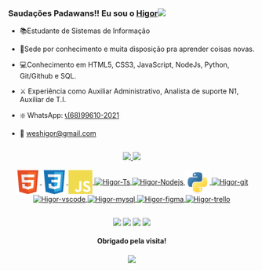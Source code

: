 
### Saudações Padawans!! Eu sou o <a href="https://github.com/weslleyhigor">Higor</a><img src="https://c.tenor.com/tuvk4qUAcaUAAAAi/baby-yoda-star-wars.gif"  height="60" align="end" />


- 📚Estudante de Sistemas de Informação
- 🔎Sede por conhecimento e muita disposição pra aprender coisas novas.
- 💻Conhecimento em HTML5, CSS3, JavaScript, NodeJs, Python, Git/Github e SQL.

- ⚔ Experiência como Auxiliar Administrativo, Analista de suporte N1, Auxiliar de T.I. 
- ❇️ WhatsApp: <a href="https://wa.me/5568996102021">📞(68)99610-2021</a>
- 📧 weshigor@gmail.com

##

<div align="center">
  <a href="https://github.com/weslleyhigor">
  <img height="180em" src="https://github-readme-stats.vercel.app/api?username=weslleyhigor&show_icons=true&theme=dark&include_all_commits=true&count_private=true"/>
  <img height="180em" src="https://github-readme-stats.vercel.app/api/top-langs/?username=weslleyhigor&layout=compact&langs_count=7&theme=dark"/>
</div>
  
<div align="center"><br>
  <img align="center" alt="Higor-HTML" width="50" src="https://raw.githubusercontent.com/devicons/devicon/master/icons/html5/html5-original.svg">
  <img align="center" alt="Higor-CSS"  width="50" src="https://raw.githubusercontent.com/devicons/devicon/master/icons/css3/css3-original.svg">
  <img align="center" alt="Higor-Js"  width="50" src="https://raw.githubusercontent.com/devicons/devicon/master/icons/javascript/javascript-plain.svg">
  <img align="center" alt="Higor-Ts" width="50"  src="https://cdn.jsdelivr.net/gh/devicons/devicon/icons/typescript/typescript-original.svg" />
  <img align="center" alt="Higor-Nodejs" width="50" src="https://cdn.jsdelivr.net/gh/devicons/devicon/icons/nodejs/nodejs-original.svg" />
  <img align="center" alt="Higor-Python" width="50" src="https://raw.githubusercontent.com/devicons/devicon/master/icons/python/python-original.svg">
  <img align="center" alt="Higor-git" width="50" src="https://img.icons8.com/color/48/000000/git.png" />
  <img align="center" alt="Higor-vscode" width="50" src="https://img.icons8.com/color/48/000000/visual-studio-code-2019.png" />
  <img align="center" alt="Higor-mysql" width="50" src="https://cdn.jsdelivr.net/gh/devicons/devicon/icons/mysql/mysql-original.svg" />
  <img align="center" alt="Higor-figma" width="50" src="https://img.icons8.com/color/48/000000/figma--v1.png" width="35" height="35" align="center"/>
  <img align="center" alt="Higor-trello" width="50" src="https://cdn.jsdelivr.net/gh/devicons/devicon/icons/trello/trello-plain.svg" />
</div>
  
##
  
<div align="center"> 
  <a href="https://www.linkedin.com/in/weslley-higor/" target="_blank"><img src="https://img.shields.io/badge/LinkedIn-0077B5?style=for-the-badge&logo=linkedin&logoColor=white"/></a>
  <a href="mailto:weshigor@gmail.com" target="_blank"><img src = "https://img.shields.io/badge/Gmail-D14836?style=for-the-badge&logo=gmail&logoColor=white"/></a> 
  <a href="https://wa.me/5568996102021" target="_blank"><img src="https://img.shields.io/badge/WhatsApp-25D366?style=for-the-badge&logo=whatsapp&logoColor=white"/></a>
  <a href="https://twitter.com/WeslleyHigor_01" target="_blank"><img src="https://img.shields.io/badge/Twitter-1DA1F2?style=for-the-badge&logo=twitter&logoColor=white"/></a>
  <h4 align="center">Obrigado pela visita!</h4>
</div>
  
<div align="center">
 <a href="#"><img src="https://c.tenor.com/3jgXtFThHTEAAAAd/xs19-baby-yoda.gif"  height="200" align="center" /> </a>
</div>
  


